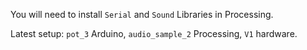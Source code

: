 You will need to install `Serial` and `Sound` Libraries in Processing.

Latest setup: `pot_3` Arduino, `audio_sample_2` Processing, `V1` hardware.